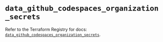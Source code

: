 # `data_github_codespaces_organization_secrets`

Refer to the Terraform Registry for docs: [`data_github_codespaces_organization_secrets`](https://registry.terraform.io/providers/integrations/github/6.4.0/docs/data-sources/codespaces_organization_secrets).
